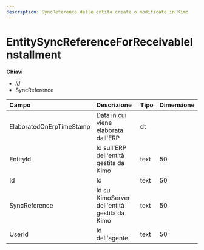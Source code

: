 ```yaml
---
description: SyncReference delle entità create o modificate in Kimo
---
```

# EntitySyncReferenceForReceivableInstallment

**Chiavi**

- *Id*
- SyncReference

| Campo | Descrizione | Tipo | Dimensione | 
| :--- | :--- | :--- | :--- |
| ElaboratedOnErpTimeStamp | Data in cui viene elaborata dall'ERP | dt |  |
| EntityId | Id sull'ERP dell'entità gestita da Kimo | text | 50 |
| Id | Id | text | 50 |
| SyncReference | Id su KimoServer dell'entità gestita da Kimo | text | 50 |
| UserId | Id dell'agente | text | 50 |


